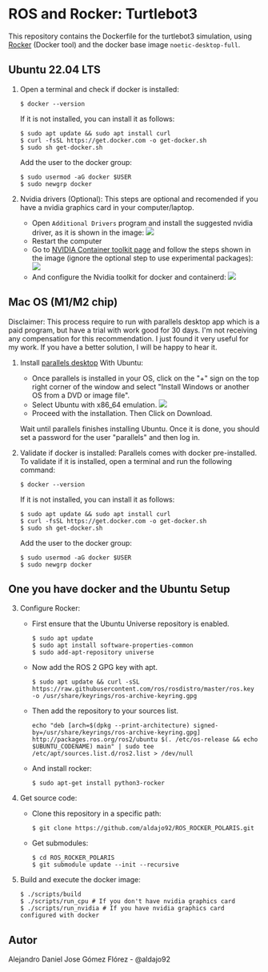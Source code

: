 # ROS and Rocker: Turtlebot3

This repository contains the Dockerfile for the turtlebot3 simulation, using [Rocker](https://github.com/osrf/rocker) (Docker tool) and the docker base image `noetic-desktop-full`.

## Ubuntu 22.04 LTS ##

1. Open a terminal and check if docker is installed:
    ```
    $ docker --version
    ```
    If it is not installed, you can install it as follows:
    ```
    $ sudo apt update && sudo apt install curl
    $ curl -fsSL https://get.docker.com -o get-docker.sh
    $ sudo sh get-docker.sh
    ```
    Add the user to the docker group:
    ```
    $ sudo usermod -aG docker $USER
    $ sudo newgrp docker
    ```

2. Nvidia drivers (Optional): This steps are optional and recomended if you have a nvidia graphics card in your computer/laptop.
    - Open `Additional Drivers` program and install the suggested nvidia driver, as it is shown in the image:
    ![](./.media/nvidia_driver.png)
    - Restart the computer
    - Go to [NVIDIA Container toolkit page](https://docs.nvidia.com/datacenter/cloud-native/container-toolkit/latest/install-guide.html) and follow the steps shown in the image (ignore the optional step to use experimental packages):
    ![](./.media/nvidia_toolkit_install.png)
    - And configure the Nvidia toolkit for docker and containerd:
    ![](./.media/nvidia_toolkit_configuration.png)


## Mac OS (M1/M2 chip) ##

Disclaimer: This process require to run with parallels desktop app which is a paid program, but have a trial with work good for 30 days. I'm not receiving any compensation for this recommendation. I just found it very useful for my work. If you have a better solution, I will be happy to hear it.

1. Install [parallels desktop](https://www.parallels.com/products/desktop/) With Ubuntu:
    - Once parallels is installed in your OS, click on the "+" sign on the top right corner of the window and select "Install Windows or another OS from a DVD or image file".
    - Select Ubuntu with x86_64 emulation.
    ![](.media/parallels_select_ubutu_os.png)
    - Proceed with the installation. Then Click on Download.

    Wait until parallels finishes installing Ubuntu. Once it is done, you should set a password for the user "parallels" and then log in.

2. Validate if docker is installed:
    Parallels comes with docker pre-installed. To validate if it is installed, open a terminal and run the following command:
    ```
    $ docker --version
    ```
    If it is not installed, you can install it as follows:
    ```
    $ sudo apt update && sudo apt install curl
    $ curl -fsSL https://get.docker.com -o get-docker.sh
    $ sudo sh get-docker.sh
    ```
    Add the user to the docker group:
    ```
    $ sudo usermod -aG docker $USER
    $ sudo newgrp docker
    ```

## One you have docker and the Ubuntu Setup ##

3. Configure Rocker:
    - First ensure that the Ubuntu Universe repository is enabled.
        ```
        $ sudo apt update
        $ sudo apt install software-properties-common
        $ sudo add-apt-repository universe
        ```
    - Now add the ROS 2 GPG key with apt.
        ```
        $ sudo apt update && curl -sSL https://raw.githubusercontent.com/ros/rosdistro/master/ros.key -o /usr/share/keyrings/ros-archive-keyring.gpg
        ```
    - Then add the repository to your sources list.
        ```
        echo "deb [arch=$(dpkg --print-architecture) signed-by=/usr/share/keyrings/ros-archive-keyring.gpg] http://packages.ros.org/ros2/ubuntu $(. /etc/os-release && echo $UBUNTU_CODENAME) main" | sudo tee /etc/apt/sources.list.d/ros2.list > /dev/null
        ```

    - And install rocker: 
        ```
        $ sudo apt-get install python3-rocker
        ```

4. Get source code:
    - Clone this repository in a specific path:
        ```
        $ git clone https://github.com/aldajo92/ROS_ROCKER_POLARIS.git
        ```
    - Get submodules:
        ```
        $ cd ROS_ROCKER_POLARIS
        $ git submodule update --init --recursive
        ```

5. Build and execute the docker image:
    ```
    $ ./scripts/build
    $ ./scripts/run_cpu # If you don't have nvidia graphics card
    $ ./scripts/run_nvidia # If you have nvidia graphics card configured with docker
    ```


## Autor ##
Alejandro Daniel Jose Gómez Flórez - @aldajo92
